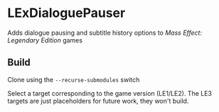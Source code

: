# LExDialoguePauser

Adds dialogue pausing and subtitle history options to *Mass Effect: Legendary Edition* games

## Build

Clone using the `--recurse-submodules` switch

Select a target corresponding to the game version (LE1/LE2).  The LE3 targets are just placeholders for future work, they won't build.

